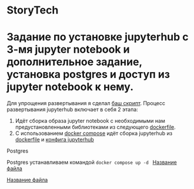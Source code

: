 # StoryTech

# Задание по установке jupyterhub с 3-мя jupyter notebook и дополнительное задание, установка postgres и доступ из jupyter notebook к нему.



Для упрощения развертывания я сделал [баш скрипт](jupyterhub/deploy.sh).
Процесс развертывания jupyterhub включает в себя 2 этапа:
1. Идёт сборка образа jupyter notebook с необходимыми нам предустановленными библиотеками из следующего [dockerfile](jupyterhub/dockerfile.notebook).
2. С использованием [docker compose](jupyterhub/docker-compose.yml) идёт сборка jupyterhub из [dockerfile](jupyterhub/dockerfile) и [конфига jupyterhub](jupyterhub/config/jupyterhub_config.py)


Postgres

Postgres устанавливаем командой `docker compose up -d `
[Название файла](путь/к/файлу)


[Название файла](путь/к/файлу)
